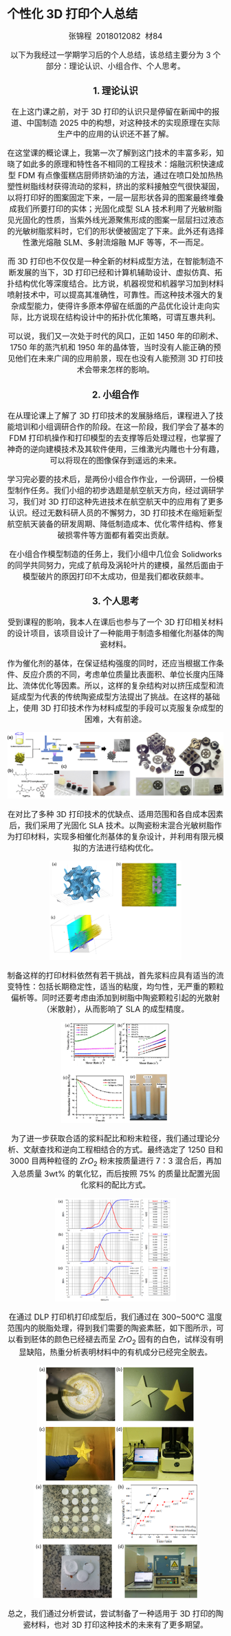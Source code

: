 # 个性化 3D 打印个人总结

<center><font size='4'>张锦程&nbsp 2018012082&nbsp 材84<font/>





以下为我经过一学期学习后的个人总结，该总结主要分为 3 个部分：理论认识、小组合作、个人思考。

### 1. 理论认识

在上这门课之前，对于 3D 打印的认识只是停留在新闻中的报道、中国制造 2025 中的构想，对这种技术的实现原理在实际生产中的应用的认识还不甚了解。

在这堂课的概论课上，我第一次了解到这门技术的丰富多彩，知晓了如此多的原理和特性各不相同的工程技术：熔融沉积快速成型 FDM 有点像蛋糕店厨师挤奶油的方法，通过在喷口处加热热塑性树脂线材获得流动的浆料，挤出的浆料接触空气很快凝固，以将打印好的图案固定下来，一层一层形状各异的图案最终堆叠成我们所要打印的实体；光固化成型 SLA 技术利用了光敏树脂见光固化的性质，当紫外线光源聚焦形成的图案一层层扫过液态的光敏树脂浆料时，它们的形状便被固定了下来。此外还有选择性激光熔融 SLM、多射流熔融 MJF 等等，不一而足。

而 3D 打印也不仅仅是一种全新的材料成型方法，在智能制造不断发展的当下，3D 打印已经和计算机辅助设计、虚拟仿真、拓扑结构优化等深度结合。比方说，机器视觉和机器学习加到材料喷射技术中，可以提高其准确性，可靠性。而这种技术强大的复杂成型能力，使得许多原本停留在纸面的产品优化设计走向实际，比方说现在结构设计中的拓扑优化策略，可谓互惠共利。

可以说，我们又一次处于时代的风口，正如 1450 年的印刷术、1750 年的蒸汽机和 1950 年的晶体管，当时没有人能正确的预见他们在未来广阔的应用前景，现在也没有人能预测 3D 打印技术会带来怎样的影响。



### 2. 小组合作

在从理论课上了解了 3D 打印技术的发展脉络后，课程进入了技能培训和小组调研合作的阶段。在这一阶段，我们学会了基本的 FDM 打印机操作和打印模型的去支撑等后处理过程，也掌握了神奇的逆向建模技术及其软件使用，三维激光内雕也十分有趣，可以将现在的图像保存到遥远的未来。

学习完必要的技术后，是两份小组合作作业，一份调研，一份模型制作任务。我们小组的初步选题是航空航天方向，经过调研学习，我们对 3D 打印这种先进技术在航空航天中的应用有了更多认识。经过无数科研人员的不懈努力，3D 打印技术在缩短新型航空航天装备的研发周期、降低制造成本、优化零件结构、修复破损零件等方面都有着突出贡献。

在小组合作模型制造的任务上，我们小组中几位会 Solidworks 的同学共同努力，完成了航母及涡轮叶片的建模，虽然后面由于模型破片的原因打印不太成功，但是我们都收获颇丰。



### 3. 个人思考

受到课程的影响，我本人在课后也参与了一个 3D 打印相关材料的设计项目，该项目设计了一种能用于制造多相催化剂基体的陶瓷材料。

作为催化剂的基体，在保证结构强度的同时，还应当根据工作条件、反应介质的不同，考虑单位质量比表面积、单位长度内压降比、流体优化等因素。所以，这样的复杂结构对以挤压成型和流延成型为代表的传统陶瓷成型方法提出了挑战。在这样的基础上，使用 3D 打印技术作为材料成型的手段可以克服复杂成型的困难，大有前途。

<img src="个人总结-材84-张锦程.assets/image-20201211163730910.png" alt="image-20201211163730910" style="zoom:60%;" />

在对比了多种 3D 打印技术的优缺点、适用范围和各自成本因素后，我们采用了光固化 SLA 技术。以陶瓷粉末混合光敏树脂作为打印材料，实现多相催化剂基体的复杂设计，并利用有限元模拟的方法进行结构优化。

<img src="个人总结-材84-张锦程.assets/image-20201211163814146.png" alt="image-20201211163814146" style="zoom:40%;" />

制备这样的打印材料依然有若干挑战，首先浆料应具有适当的流变特性：包括长期稳定性，适当的粘度，均匀性，无严重的颗粒偏析等。同时还要考虑由添加到树脂中陶瓷颗粒引起的光散射（米散射），从而影响了 SLA 的成型精度。

<img src="个人总结-材84-张锦程.assets/image-20201211163838966.png" alt="image-20201211163838966" style="zoom:40%;" />

为了进一步获取合适的浆料配比和粉末粒径，我们通过理论分析、文献查找和逆向工程相结合的方式。最终选定了 1250 目和 3000 目两种粒径的 $ZrO_2$ 粉末按质量进行 7：3 混合后，再加入总质量 3wt% 的氧化钇，而后按照 75% 的质量比配置光固化浆料的配比方式。

<img src="个人总结-材84-张锦程.assets/image-20201211163858146.png" alt="image-20201211163858146" style="zoom:40%;" />

在通过 DLP 打印机打印成型后，我们通过在 300~500℃ 温度范围内的脱脂处理，得到我们需要的陶瓷素胚，如下图所示，可以看到胚体的颜色已经褪去而呈 $ZrO_2$ 固有的白色，试样没有明显缺陷，热重分析表明材料中的有机成分已经完全脱去。

<img src="个人总结-材84-张锦程.assets/image-20201211163908601.png" alt="image-20201211163908601" style="zoom:50%;" />

<img src="个人总结-材84-张锦程.assets/image-20201211163925218.png" alt="image-20201211163925218" style="zoom:50%;" />



总之，我们通过分析尝试，尝试制备了一种适用于 3D 打印的陶瓷材料，也对 3D 打印这种技术的未来有了更多期望。

